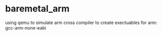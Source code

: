 # baremetal_arm

using qemu to simulate arm 
cross compiler to create exectuables for arm: gcc-arm-none-eabi
